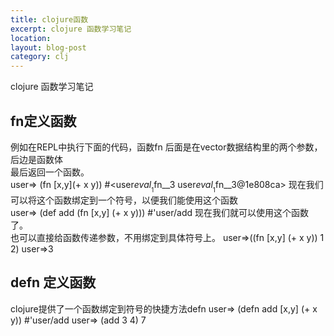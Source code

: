 ```yaml
---
title: clojure函数
excerpt: clojure 函数学习笔记
location: 
layout: blog-post
category: clj
---
```

clojure 函数学习笔记

fn定义函数
------------

例如在REPL中执行下面的代码，函数fn 后面是在vector数据结构里的两个参数，后边是函数体      
最后返回一个函数。    
	user=> (fn [x,y](+ x y))
	#<user$eval__1$fn__3 user$eval__1$fn__3@1e808ca>
现在我们可以将这个函数绑定到一个符号，以便我们能使用这个函数      
	user=> (def add (fn [x,y] (+ x y)))
	#'user/add
现在我们就可以使用这个函数了。     
也可以直接给函数传递参数，不用绑定到具体符号上。
	user=>((fn [x,y] (+ x y)) 1 2)
	user=>3

defn 定义函数
----------------
clojure提供了一个函数绑定到符号的快捷方法defn 
	user=> (defn add [x,y] (+ x y))
	#'user/add
	user=> (add 3 4)
	7




